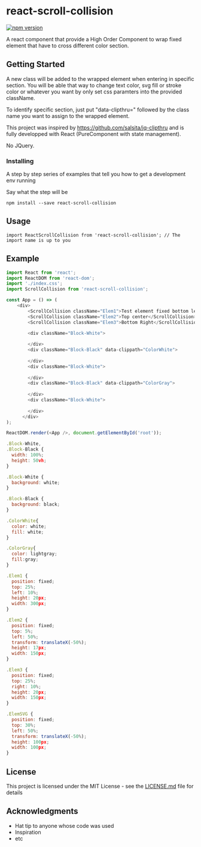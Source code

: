 # react-scroll-collision 

[![npm version](https://badge.fury.io/js/react-scroll-collision.svg)](https://badge.fury.io/js/react-scroll-collision)

A react component that provide a High Order Component to wrap fixed element that have to cross different color section.

## Getting Started

A new class will be added to the wrapped element when entering in specific section. You will be able that way to change text color, svg fill or stroke color or whatever you want by only set css paramters into the provided className.

To identify specific section, just put "data-clipthru=" followed by the class name you want to assign to the wrapped element. 

This project was inspired by https://github.com/salsita/jq-clipthru and is fully developped with React (PureComponent with state management).

No JQuery.

### Installing

A step by step series of examples that tell you how to get a development env running

Say what the step will be

```
npm install --save react-scroll-collision
```

## Usage

```
import ReactScrollCollision from 'react-scroll-collision'; // The import name is up to you 
```

## Example

```javascript
import React from 'react';
import ReactDOM from 'react-dom';
import './index.css';
import ScrollCollision from 'react-scroll-collision';

const App = () => (
    <div>
        <ScrollCollision className="Elem1">Test element fixed bottom left</ScrollCollision>
        <ScrollCollision className="Elem2">Top center</ScrollCollision>
        <ScrollCollision className="Elem3">Bottom Right</ScrollCollision>

        <div className="Block-White">
          
        </div>
        <div className="Block-Black" data-clippath="ColorWhite">
        
        </div>
        <div className="Block-White">
        
        </div>
        <div className="Block-Black" data-clippath="ColorGray">
        
        </div>
        <div className="Block-White">
        
        </div>
      </div>
);

ReactDOM.render(<App />, document.getElementById('root'));

.Block-White,
.Block-Black {
  width: 100%;
  height: 50vh;
}

.Block-White {
  background: white;
}

.Block-Black {
  background: black;
}

.ColorWhite{
  color: white;
  fill: white;
}

.ColorGray{
  color: lightgray;
  fill:gray;
}

.Elem1 {
  position: fixed;
  top: 25%;
  left: 10%;
  height: 20px;
  width: 300px;
}

.Elem2 {
  position: fixed;
  top: 5%;
  left: 50%;
  transform: translateX(-50%);
  height: 17px;
  width: 150px;
}

.Elem3 {
  position: fixed;
  top: 25%;
  right: 10%;
  height: 20px;
  width: 150px;
}

.ElemSVG {
  position: fixed;
  top: 30%;
  left: 50%;
  transform: translateX(-50%);
  height: 100px;
  width: 100px;
}

```

## License

This project is licensed under the MIT License - see the [LICENSE.md](LICENSE.md) file for details

## Acknowledgments

* Hat tip to anyone whose code was used
* Inspiration
* etc
